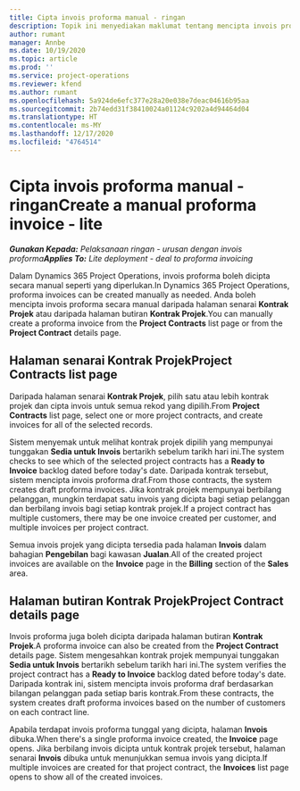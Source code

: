 ```yaml
---
title: Cipta invois proforma manual - ringan
description: Topik ini menyediakan maklumat tentang mencipta invois proforma manual dalam Project Operations.
author: rumant
manager: Annbe
ms.date: 10/19/2020
ms.topic: article
ms.prod: ''
ms.service: project-operations
ms.reviewer: kfend
ms.author: rumant
ms.openlocfilehash: 5a924de6efc377e28a20e038e7deac04616b95aa
ms.sourcegitcommit: 2b74edd31f38410024a01124c9202a4d94464d04
ms.translationtype: HT
ms.contentlocale: ms-MY
ms.lasthandoff: 12/17/2020
ms.locfileid: "4764514"
---
```

# <a name="create-a-manual-proforma-invoice---lite"></a><span data-ttu-id="487e6-103">Cipta invois proforma manual - ringan</span><span class="sxs-lookup"><span data-stu-id="487e6-103">Create a manual proforma invoice - lite</span></span>

<span data-ttu-id="487e6-104">_**Gunakan Kepada:** Pelaksanaan ringan - urusan dengan invois proforma_</span><span class="sxs-lookup"><span data-stu-id="487e6-104">_**Applies To:** Lite deployment - deal to proforma invoicing_</span></span>

<span data-ttu-id="487e6-105">Dalam Dynamics 365 Project Operations, invois proforma boleh dicipta secara manual seperti yang diperlukan.</span><span class="sxs-lookup"><span data-stu-id="487e6-105">In Dynamics 365 Project Operations, proforma invoices can be created manually as needed.</span></span> <span data-ttu-id="487e6-106">Anda boleh mencipta invois proforma secara manual daripada halaman senarai **Kontrak Projek** atau daripada halaman butiran **Kontrak Projek**.</span><span class="sxs-lookup"><span data-stu-id="487e6-106">You can manually create a proforma invoice from the **Project Contracts** list page or from the **Project Contract** details page.</span></span>

##  <a name="project-contracts-list-page"></a><span data-ttu-id="487e6-107">Halaman senarai Kontrak Projek</span><span class="sxs-lookup"><span data-stu-id="487e6-107">Project Contracts list page</span></span>

<span data-ttu-id="487e6-108">Daripada halaman senarai **Kontrak Projek**, pilih satu atau lebih kontrak projek dan cipta invois untuk semua rekod yang dipilih.</span><span class="sxs-lookup"><span data-stu-id="487e6-108">From **Project Contracts** list page, select one or more project contracts, and create invoices for all of the selected records.</span></span>

<span data-ttu-id="487e6-109">Sistem menyemak untuk melihat kontrak projek dipilih yang mempunyai tunggakan **Sedia untuk Invois** bertarikh sebelum tarikh hari ini.</span><span class="sxs-lookup"><span data-stu-id="487e6-109">The system checks to see which of the selected project contracts has a **Ready to Invoice** backlog dated before today's date.</span></span> <span data-ttu-id="487e6-110">Daripada kontrak tersebut, sistem mencipta invois proforma draf.</span><span class="sxs-lookup"><span data-stu-id="487e6-110">From those contracts, the system creates draft proforma invoices.</span></span> <span data-ttu-id="487e6-111">Jika kontrak projek mempunyai berbilang pelanggan, mungkin terdapat satu invois yang dicipta bagi setiap pelanggan dan berbilang invois bagi setiap kontrak projek.</span><span class="sxs-lookup"><span data-stu-id="487e6-111">If a project contract has multiple customers, there may be one invoice created per customer, and multiple invoices per project contract.</span></span>

<span data-ttu-id="487e6-112">Semua invois projek yang dicipta tersedia pada halaman **Invois** dalam bahagian **Pengebilan** bagi kawasan **Jualan**.</span><span class="sxs-lookup"><span data-stu-id="487e6-112">All of the created project invoices are available on the **Invoice** page in the **Billing** section of the **Sales** area.</span></span>

## <a name="project-contract-details-page"></a><span data-ttu-id="487e6-113">Halaman butiran Kontrak Projek</span><span class="sxs-lookup"><span data-stu-id="487e6-113">Project Contract details page</span></span>

<span data-ttu-id="487e6-114">Invois proforma juga boleh dicipta daripada halaman butiran **Kontrak Projek**.</span><span class="sxs-lookup"><span data-stu-id="487e6-114">A proforma invoice can also be created from the **Project Contract** details page.</span></span> <span data-ttu-id="487e6-115">Sistem mengesahkan kontrak projek mempunyai tunggakan **Sedia untuk Invois** bertarikh sebelum tarikh hari ini.</span><span class="sxs-lookup"><span data-stu-id="487e6-115">The system verifies the project contract has a **Ready to Invoice** backlog dated before today's date.</span></span> <span data-ttu-id="487e6-116">Daripada kontrak ini, sistem mencipta invois proforma draf berdasarkan bilangan pelanggan pada setiap baris kontrak.</span><span class="sxs-lookup"><span data-stu-id="487e6-116">From these contracts, the system creates draft proforma invoices based on the number of customers on each contract line.</span></span>

<span data-ttu-id="487e6-117">Apabila terdapat invois proforma tunggal yang dicipta, halaman **Invois** dibuka.</span><span class="sxs-lookup"><span data-stu-id="487e6-117">When there's a single proforma invoice created, the **Invoice** page opens.</span></span> <span data-ttu-id="487e6-118">Jika berbilang invois dicipta untuk kontrak projek tersebut, halaman senarai **Invois** dibuka untuk menunjukkan semua invois yang dicipta.</span><span class="sxs-lookup"><span data-stu-id="487e6-118">If multiple invoices are created for that project contract, the **Invoices** list page opens to show all of the created invoices.</span></span>

